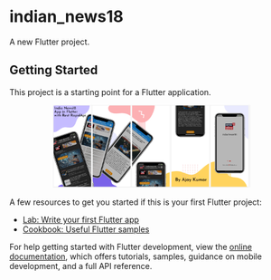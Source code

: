 # indian_news18

A new Flutter project.

## Getting Started

This project is a starting point for a Flutter application.
<p align="center">
  <img src=https://github.com/AjayKumar59/news_app_flutter/blob/main/news%20.png" width="350" title="India News18 Poster">

</p>
A few resources to get you started if this is your first Flutter project:

- [Lab: Write your first Flutter app](https://docs.flutter.dev/get-started/codelab)
- [Cookbook: Useful Flutter samples](https://docs.flutter.dev/cookbook)

For help getting started with Flutter development, view the
[online documentation](https://docs.flutter.dev/), which offers tutorials,
samples, guidance on mobile development, and a full API reference.
